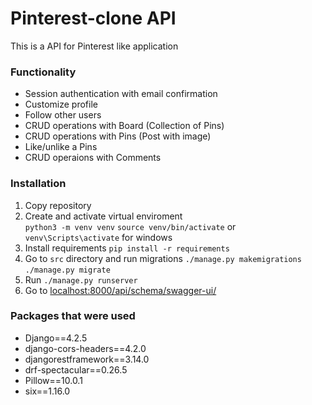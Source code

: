 # Pinterest-clone API

This is a API for Pinterest like application

### Functionality

- Session authentication with email confirmation
- Customize profile
- Follow other users
- CRUD operations with Board (Collection of Pins)
- CRUD operations with Pins (Post with image)
- Like/unlike a Pins
- CRUD operaions with Comments


### Installation

1. Copy repository
2. Create and activate virtual enviroment </br>
`python3 -m venv venv`
`source venv/bin/activate` or `venv\Scripts\activate` for windows
3. Install requirements
`pip install -r requirements`
4. Go to `src` directory and run migrations
`./manage.py makemigrations`
`./manage.py migrate`
5. Run `./manage.py runserver`
6. Go to [localhost:8000/api/schema/swagger-ui/](http://127.0.0.1:8000/api/schema/swagger-ui/)


### Packages that were used

- Django==4.2.5
- django-cors-headers==4.2.0
- djangorestframework==3.14.0
- drf-spectacular==0.26.5
- Pillow==10.0.1
- six==1.16.0
